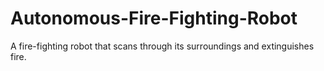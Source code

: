 # Autonomous-Fire-Fighting-Robot
A fire-fighting robot that scans through its surroundings and extinguishes fire.

